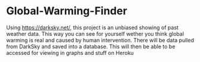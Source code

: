 # Global-Warming-Finder

Using https://darksky.net/, this project is an unbiased showing of past weather data.
This way you can see for yourself wether you think global warming is real
and caused by human intervention.
There will be data pulled from DarkSky and saved into a database. 
This will then be able to be accessed for viewing in graphs and stuff on Heroku
